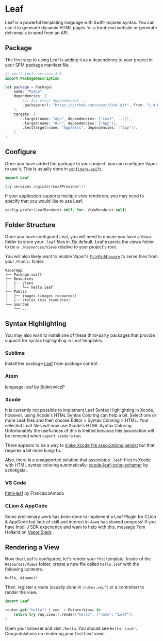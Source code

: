 # Leaf

Leaf is a powerful templating language with Swift-inspired syntax. You can use it to generate dynamic HTML pages for a front-end website or generate rich emails to send from an API.

## Package

The first step to using Leaf is adding it as a dependency to your project in your SPM package manifest file.

```swift
// swift-tools-version:4.0
import PackageDescription

let package = Package(
    name: "MyApp",
    dependencies: [
        /// Any other dependencies ...
        .package(url: "https://github.com/vapor/leaf.git", from: "3.0.0"),
    ],
    targets: [
        .target(name: "App", dependencies: ["Leaf", ...]),
        .target(name: "Run", dependencies: ["App"]),
        .testTarget(name: "AppTests", dependencies: ["App"]),
    ]
)
```

## Configure

Once you have added the package to your project, you can configure Vapor to use it. This is usually done in [`configure.swift`](../getting-started/structure.md#configureswift).

```swift
import Leaf

try services.register(LeafProvider())
```

If your application supports multiple view renderers, you may need to specify that you would like to use Leaf.

```swift
config.prefer(LeafRenderer.self, for: ViewRenderer.self)
```

## Folder Structure

Once you have configured Leaf, you will need to ensure you have a `Views` folder to store your `.leaf` files in. By default, Leaf expects the views folder to be a `./Resources/Views` relative to your project's root.

You will also likely want to enable Vapor's [`FileMiddleware`](https://api.vapor.codes/vapor/latest/Vapor/Classes/FileMiddleware.html) to serve files from your `/Public` folder.

```
VaporApp
├── Package.swift
├── Resources
│   ├── Views
│   │   └── hello.leaf
├── Public
│   ├── images (images resources)
│   ├── styles (css resources)
└── Sources
    └── ...
```

## Syntax Highlighting

You may also wish to install one of these third-party packages that provide support for syntax highlighting in Leaf templates.

### Sublime

Install the package [Leaf](https://packagecontrol.io/packages/Leaf) from package control.

### Atom

[language-leaf](https://atom.io/packages/language-leaf) by ButkiewiczP

### Xcode

It is currently not possible to implement Leaf Syntax Highlighting in Xcode, however, using Xcode's HTML Syntax Coloring can help a bit. Select one or more Leaf files and then choose Editor > Syntax Coloring > HTML.  Your selected Leaf files will now use Xcode's HTML Syntax Coloring.  Unfortunately the usefulness of this is limited because this association will be removed when `vapor3 xcode` is run.

There appears to be a way to [make Xcode file associations persist](http://stackoverflow.com/questions/9050035/how-to-make-xcode-recognize-a-custom-file-extension-as-objective-c-for-syntax-hi) but that requires a bit more kung-fu.

Also, there is a unsupported solution that associates `.leaf`-files in Xcode with HTML syntax coloring automatically: [xcode-leaf-color-schemer](https://github.com/ashokgelal/xcode-leaf-color-schemer) by ashokgelal.

### VS Code

[html-leaf](https://marketplace.visualstudio.com/items?itemName=Francisco.html-leaf) by FranciscoAmado

### CLion & AppCode

Some preliminary work has been done to implement a Leaf Plugin for CLion & AppCode but lack of skill and interest in Java has slowed progress! If you have IntelliJ SDK experience and want to help with this, message Tom Holland on [Vapor Slack](http://vapor.team)

## Rendering a View

Now that Leaf is configured, let's render your first template. Inside of the `Resources/Views` folder, create a new file called `hello.leaf` with the following contents:

```leaf
Hello, #(name)!
```

Then, register a route (usually done in `routes.swift` or a controller) to render the view.

```swift
import Leaf

router.get("hello") { req -> Future<View> in
    return try req.view().render("hello", ["name": "Leaf"])
}
```

Open your browser and visit `/hello`. You should see `Hello, Leaf!`. Congratulations on rendering your first Leaf view!
